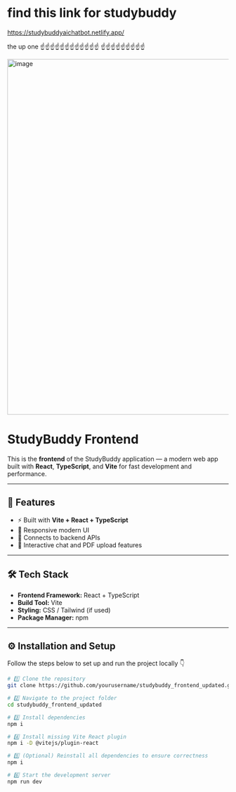 # find this link for studybuddy  

https://studybuddyaichatbot.netlify.app/

the up one ☝☝☝☝☝☝☝☝☝☝☝☝
☝☝☝☝☝☝☝☝☝

<img width="1897" height="809" alt="image" src="https://github.com/user-attachments/assets/bbe38956-afd6-4297-88c3-303405f5a6d7" />


# StudyBuddy Frontend

This is the **frontend** of the StudyBuddy application — a modern web app built with **React**, **TypeScript**, and **Vite** for fast development and performance.

---

## 🚀 Features
- ⚡ Built with **Vite + React + TypeScript**
- 🎨 Responsive modern UI
- 🔗 Connects to backend APIs
- 💬 Interactive chat and PDF upload features

---

## 🛠️ Tech Stack
- **Frontend Framework:** React + TypeScript  
- **Build Tool:** Vite  
- **Styling:** CSS / Tailwind (if used)  
- **Package Manager:** npm  

---

## ⚙️ Installation and Setup

Follow the steps below to set up and run the project locally 👇

```bash
# 1️⃣ Clone the repository
git clone https://github.com/yourusername/studybuddy_frontend_updated.git

# 2️⃣ Navigate to the project folder
cd studybuddy_frontend_updated

# 3️⃣ Install dependencies
npm i

# 4️⃣ Install missing Vite React plugin
npm i -D @vitejs/plugin-react

# 5️⃣ (Optional) Reinstall all dependencies to ensure correctness
npm i

# 6️⃣ Start the development server
npm run dev
